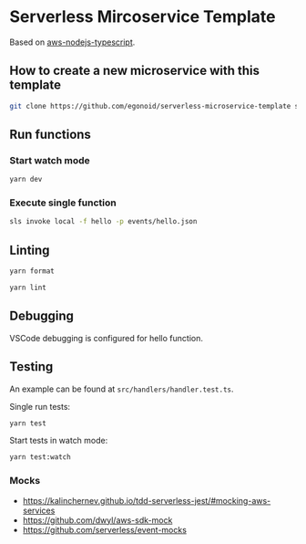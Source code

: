# Serverless Mircoservice Template

Based on [aws-nodejs-typescript](https://github.com/serverless/serverless/tree/master/lib/plugins/create/templates/aws-nodejs-typescript).

## How to create a new microservice with this template

```bash
git clone https://github.com/egonoid/serverless-microservice-template serverless-crud-microservice-template new-service
```

## Run functions

### Start watch mode

```bash
yarn dev
```

### Execute single function

```bash
sls invoke local -f hello -p events/hello.json
```

## Linting

```bash
yarn format
```

```bash
yarn lint
```

## Debugging

VSCode debugging is configured for hello function.

## Testing

An example can be found at `src/handlers/handler.test.ts`.

Single run tests:

```bash
yarn test
```

Start tests in watch mode:

```bash
yarn test:watch
```

### Mocks

- https://kalinchernev.github.io/tdd-serverless-jest/#mocking-aws-services
- https://github.com/dwyl/aws-sdk-mock
- https://github.com/serverless/event-mocks
